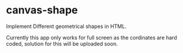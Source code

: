# canvas-shape

Implement Different geometrical shapes in HTML.

Currently this app only works for full screen as the cordinates are hard coded, solution for this will be uploaded soon.
